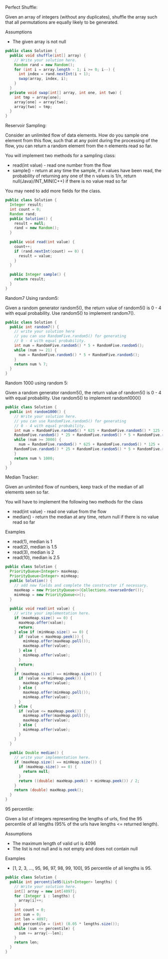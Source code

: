 Perfect Shuffle:

Given an array of integers (without any duplicates), shuffle the array such that all permutations are equally likely to be generated.

Assumptions

* The given array is not null

```java
public class Solution {
  public void shuffle(int[] array) {
    // Write your solution here.
    Random rand = new Random();
    for (int i = array.length - 1; i >= 0; i--) {
      int index = rand.nextInt(i + 1);
      swap(array, index, i);
    }
  }
  private void swap(int[] array, int one, int two) {
    int tmp = array[one];
    array[one] = array[two];
    array[two] = tmp;
  }
}

```

Reservoir Sampling:

Consider an unlimited flow of data elements. How do you sample one element from this flow, such that at any point during the processing of the flow, you can return a random element from the n elements read so far.

You will implement two methods for a sampling class:

* read(int value) - read one number from the flow
* sample() - return at any time the sample, if n values have been read, the probability of returning any one of the n values is 1/n, return null(Java)/INT\_MIN(C++) if there is no value read so far

You may need to add more fields for the class.

```java
public class Solution {
  Integer result;
  int count = 0;
  Random rand;
  public Solution() {
    result = null;
    rand = new Random();
  }
  
  public void read(int value) {
    count++;
    if (rand.nextInt(count) == 0) {
      result = value;
    }
  }
  
  public Integer sample() {
    return result;
  }
}

```

Random7 Using random5:

Given a random generator random5(), the return value of random5() is 0 - 4 with equal probability. Use random5() to implement random7().

```java
public class Solution {
  public int random7() {
    // write your solution here
    // you can use RandomFive.random5() for generating
    // 0 - 4 with equal probability.
    int num = RandomFive.random5() * 5 + RandomFive.random5();
    while (num >= 21) {
      num = RandomFive.random5() * 5 + RandomFive.random5();
    }
    return num % 7;
  }
}

```

Random 1000 using random 5:

Given a random generator random5(), the return value of random5() is 0 - 4 with equal probability. Use random5() to implement random1000()

```java
public class Solution {
  public int random1000() {
    // Write your solution here.
    // you can use RandomFive.random5() for generating
    // 0 - 4 with equal probability.
    int num = RandomFive.random5() * 625 + RandomFive.random5() * 125 +
    RandomFive.random5() * 25 + RandomFive.random5() * 5 + RandomFive.random5();
    while (num >= 3000) {
      num = RandomFive.random5() * 625 + RandomFive.random5() * 125 +
    RandomFive.random5() * 25 + RandomFive.random5() * 5 + RandomFive.random5();
    }
    return num % 1000;
  }
}

```

Median Tracker:

Given an unlimited flow of numbers, keep track of the median of all elements seen so far.

You will have to implement the following two methods for the class

* read(int value) - read one value from the flow
* median() - return the median at any time, return null if there is no value read so far

Examples

* read(1), median is 1
* read(2), median is 1.5
* read(3), median is 2
* read(10), median is 2.5

```java
public class Solution {
  PriorityQueue<Integer> maxHeap;
  PriorityQueue<Integer> minHeap;
  public Solution() {
    // add new fields and complete the constructor if necessary.
    maxHeap = new PriorityQueue<>(Collections.reverseOrder());
    minHeap = new PriorityQueue<>();
  }
  
  public void read(int value) {
    // write your implementation here.
    if (maxHeap.size() == 0) {
      maxHeap.offer(value);
      return;
    } else if (minHeap.size() == 0) {
      if (value < maxHeap.peek()) {
        minHeap.offer(maxHeap.poll());
        maxHeap.offer(value);
      } else {
        minHeap.offer(value);
      }
      return;
    }
    if (maxHeap.size() == minHeap.size()) {
      if (value <= minHeap.peek()) {
        maxHeap.offer(value);
      } else {
        maxHeap.offer(minHeap.poll());
        minHeap.offer(value);
      }
    } else {
      if (value <= maxHeap.peek()) {
        minHeap.offer(maxHeap.poll());
        maxHeap.offer(value);
      } else {
        minHeap.offer(value);
      }
    }
  }
  
  public Double median() {
    // write your implementation here.
    if (maxHeap.size() == minHeap.size()) {
      if (maxHeap.size() == 0) {
        return null;
      }
      return ((double) maxHeap.peek() + minHeap.peek()) / 2;
    }
    return (double) maxHeap.peek();
  }
}

```

95 percentile:

Given a list of integers representing the lengths of urls, find the 95 percentile of all lengths (95% of the urls have lengths \<= returned length).

Assumptions

* The maximum length of valid url is 4096
* The list is not null and is not empty and does not contain null

Examples

* [1, 2, 3, ..., 95, 96, 97, 98, 99, 100], 95 percentile of all lengths is 95.

```java
public class Solution {
  public int percentile95(List<Integer> lengths) {
    // Write your solution here.
    int[] array = new int[4097];
    for (Integer i : lengths) {
      array[i]++;
    }
    int count = 0;
    int sum = 0;
    int len = 4097;
    int percentile = (int) (0.05 * lengths.size()); 
    while (sum <= percentile) {
      sum += array[--len];
    }
    return len;
  }
}

```


